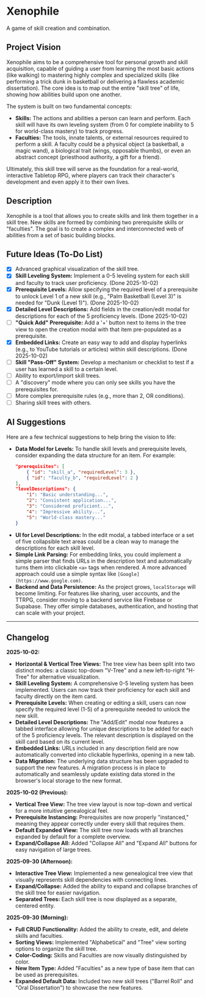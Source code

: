 # Xenophile

A game of skill creation and combination.

## Project Vision

Xenophile aims to be a comprehensive tool for personal growth and skill acquisition, capable of guiding a user from learning the most basic actions (like walking) to mastering highly complex and specialized skills (like performing a trick dunk in basketball or delivering a flawless academic dissertation). The core idea is to map out the entire "skill tree" of life, showing how abilities build upon one another.

The system is built on two fundamental concepts:
- **Skills:** The actions and abilities a person can learn and perform. Each skill will have its own leveling system (from 0 for complete inability to 5 for world-class mastery) to track progress.
- **Faculties:** The tools, innate talents, or external resources required to perform a skill. A faculty could be a physical object (a basketball, a magic wand), a biological trait (wings, opposable thumbs), or even an abstract concept (priesthood authority, a gift for a friend).

Ultimately, this skill tree will serve as the foundation for a real-world, interactive Tabletop RPG, where players can track their character's development and even apply it to their own lives.

## Description

Xenophile is a tool that allows you to create skills and link them together in a skill tree. New skills are formed by combining two prerequisite skills or "faculties". The goal is to create a complex and interconnected web of abilities from a set of basic building blocks.

## Future Ideas (To-Do List)

- [x] Advanced graphical visualization of the skill tree.
- [x] **Skill Leveling System:** Implement a 0-5 leveling system for each skill and faculty to track user proficiency. (Done 2025-10-02)
- [x] **Prerequisite Levels:** Allow specifying the required level of a prerequisite to unlock Level 1 of a new skill (e.g., "Palm Basketball (Level 3)" is needed for "Dunk (Level 1)"). (Done 2025-10-02)
- [x] **Detailed Level Descriptions:** Add fields in the creation/edit modal for descriptions for each of the 5 proficiency levels. (Done 2025-10-02)
- [ ] **"Quick Add" Prerequisite:** Add a '+' button next to items in the tree view to open the creation modal with that item pre-populated as a prerequisite.
- [x] **Embedded Links:** Create an easy way to add and display hyperlinks (e.g., to YouTube tutorials or articles) within skill descriptions. (Done 2025-10-02)
- [ ] **Skill "Pass-Off" System:** Develop a mechanism or checklist to test if a user has learned a skill to a certain level.
- [ ] Ability to export/import skill trees.
- [ ] A "discovery" mode where you can only see skills you have the prerequisites for.
- [ ] More complex prerequisite rules (e.g., more than 2, OR conditions).
- [ ] Sharing skill trees with others.

## AI Suggestions

Here are a few technical suggestions to help bring the vision to life:

- **Data Model for Levels:** To handle skill levels and prerequisite levels, consider expanding the data structure for an item. For example:
  ```json
  "prerequisites": [
      { "id": "skill_a", "requiredLevel": 3 },
      { "id": "faculty_b", "requiredLevel": 2 }
  ],
  "levelDescriptions": {
      "1": "Basic understanding...",
      "2": "Consistent application...",
      "3": "Considered proficient...",
      "4": "Impressive ability...",
      "5": "World-class mastery..."
  }
  ```
- **UI for Level Descriptions:** In the edit modal, a tabbed interface or a set of five collapsible text areas could be a clean way to manage the descriptions for each skill level.
- **Simple Link Parsing:** For embedding links, you could implement a simple parser that finds URLs in the description text and automatically turns them into clickable `<a>` tags when rendered. A more advanced approach could use a simple syntax like `[Google](https://www.google.com)`.
- **Backend and Data Persistence:** As the project grows, `localStorage` will become limiting. For features like sharing, user accounts, and the TTRPG, consider moving to a backend service like Firebase or Supabase. They offer simple databases, authentication, and hosting that can scale with your project.

---

## Changelog

**2025-10-02:**
- **Horizontal & Vertical Tree Views:** The tree view has been split into two distinct modes: a classic top-down "V-Tree" and a new left-to-right "H-Tree" for alternative visualization.
- **Skill Leveling System:** A comprehensive 0-5 leveling system has been implemented. Users can now track their proficiency for each skill and faculty directly on the item card.
- **Prerequisite Levels:** When creating or editing a skill, users can now specify the required level (1-5) of a prerequisite needed to unlock the new skill.
- **Detailed Level Descriptions:** The "Add/Edit" modal now features a tabbed interface allowing for unique descriptions to be added for each of the 5 proficiency levels. The relevant description is displayed on the skill card based on its current level.
- **Embedded Links:** URLs included in any description field are now automatically converted into clickable hyperlinks, opening in a new tab.
- **Data Migration:** The underlying data structure has been upgraded to support the new features. A migration process is in place to automatically and seamlessly update existing data stored in the browser's local storage to the new format.

**2025-10-02 (Previous):**
- **Vertical Tree View:** The tree view layout is now top-down and vertical for a more intuitive genealogical feel.
- **Prerequisite Instancing:** Prerequisites are now properly "instanced," meaning they appear correctly under every skill that requires them.
- **Default Expanded View:** The skill tree now loads with all branches expanded by default for a complete overview.
- **Expand/Collapse All:** Added "Collapse All" and "Expand All" buttons for easy navigation of large trees.

**2025-09-30 (Afternoon):**
- **Interactive Tree View:** Implemented a new genealogical tree view that visually represents skill dependencies with connecting lines.
- **Expand/Collapse:** Added the ability to expand and collapse branches of the skill tree for easier navigation.
- **Separated Trees:** Each skill tree is now displayed as a separate, centered entity.

**2025-09-30 (Morning):**
- **Full CRUD Functionality:** Added the ability to create, edit, and delete skills and faculties.
- **Sorting Views:** Implemented "Alphabetical" and "Tree" view sorting options to organize the skill tree.
- **Color-Coding:** Skills and Faculties are now visually distinguished by color.
- **New Item Type:** Added "Faculties" as a new type of base item that can be used as prerequisites.
- **Expanded Default Data:** Included two new skill trees ("Barrel Roll" and "Oral Dissertation") to showcase the new features.